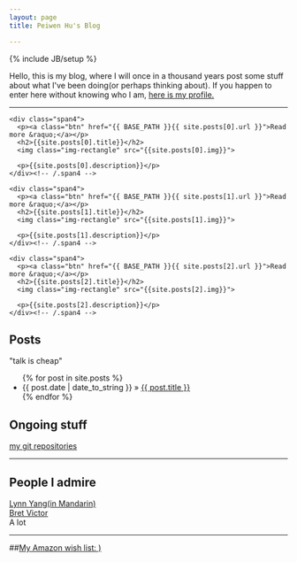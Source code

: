 ```yaml
---
layout: page
title: Peiwen Hu's Blog

---
```

{% include JB/setup %}

Hello, this is my blog, where I will once in a thousand years post some stuff about what I've been doing(or perhaps thinking about).
If you happen to enter here without knowing who I am, [here is my profile.](/pages/about.html)
  <hr class="featurette-divider">

<div class="container marketing">

  <div class="row">

	<div class="span4">
	  <p><a class="btn" href="{{ BASE_PATH }}{{ site.posts[0].url }}">Read more &raquo;</a></p>
	  <h2>{{site.posts[0].title}}</h2>
	  <img class="img-rectangle" src="{{site.posts[0].img}}"> 

	  <p>{{site.posts[0].description}}</p>
	</div><!-- /.span4 -->

	<div class="span4">
	  <p><a class="btn" href="{{ BASE_PATH }}{{ site.posts[1].url }}">Read more &raquo;</a></p>
	  <h2>{{site.posts[1].title}}</h2>
	  <img class="img-rectangle" src="{{site.posts[1].img}}"> 

	  <p>{{site.posts[1].description}}</p>
	</div><!-- /.span4 -->

	<div class="span4">
	  <p><a class="btn" href="{{ BASE_PATH }}{{ site.posts[2].url }}">Read more &raquo;</a></p>
	  <h2>{{site.posts[2].title}}</h2>
	  <img class="img-rectangle" src="{{site.posts[2].img}}"> 

	  <p>{{site.posts[2].description}}</p>
	</div><!-- /.span4 -->
  </div><!-- /.row -->
<!-- end heading -->

<div class="featurette">
<h2 class="featurette-heading">Posts</h2>
<p class="lead">"talk is cheap"</p>
</div>
<ul class="posts">
  {% for post in site.posts %}
    <li><span>{{ post.date | date_to_string }}</span> &raquo; <a href="{{ BASE_PATH }}{{ post.url }}">{{ post.title }}</a></li>
  {% endfor %}
</ul>

<div class="featurette">
<h2 class="featurette-heading">Ongoing stuff</h2>
<a href="http://www.github.com/peiwenhu">my git repositories</a>
</div>

<!--  <hr class="featurette-divider"> -->
</div>

  <hr class="featurette-divider">

<div class="featurette">
<h2 class="featurette-heading">People I admire</h2>
</div>


[Lynn Yang(in Mandarin)](http://www.lynnyang.co/)  
[Bret Victor](http://worrydream.com/)  
A lot
  <hr class="featurette-divider">

##[My Amazon wish list: )]( http://amzn.com/w/274A3YF743468)
